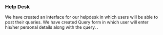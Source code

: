 ### Help Desk
We have created an interface for our helpdesk in which users will be able to post their queries.
We have created Query form in which user will enter his/her personal details along with the query.
.
